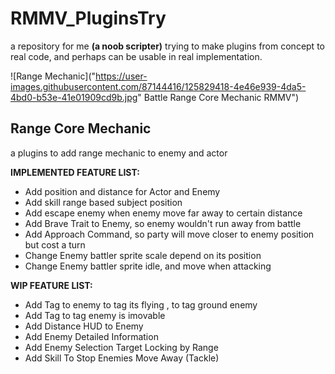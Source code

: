# RMMV_PluginsTry
a repository for me **(a noob scripter)** trying to make plugins from concept to real code, and perhaps can be usable in real implementation.

![Range Mechanic]("https://user-images.githubusercontent.com/87144416/125829418-4e46e939-4da5-4bd0-b53e-41e01909cd9b.jpg" Battle Range Core Mechanic RMMV")

## Range Core Mechanic
a plugins to add range mechanic to enemy and actor

**IMPLEMENTED FEATURE LIST:**
- Add position and distance for Actor and Enemy
- Add skill range based subject position
- Add escape enemy when enemy move far away to certain distance
- Add Brave Trait to Enemy, so enemy wouldn't run away from battle
- Add Approach Command, so party will move closer to enemy position but cost a turn
- Change Enemy battler sprite scale depend on its position
- Change Enemy battler sprite idle, and move when attacking

**WIP FEATURE LIST:**
- Add Tag <FLY> to enemy to tag its flying , <GROUND> to tag ground enemy
- Add Tag <IMOVABLE> to tag enemy is imovable
- Add Distance HUD to Enemy
- Add Enemy Detailed Information
- Add Enemy Selection Target Locking by Range
- Add Skill To Stop Enemies Move Away (Tackle)
